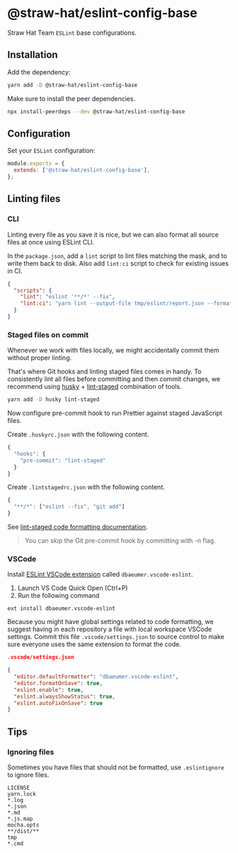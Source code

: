 # @straw-hat/eslint-config-base

Straw Hat Team `ESLint` base configurations.

## Installation

Add the dependency:

```bash
yarn add -D @straw-hat/eslint-config-base
```

Make sure to install the peer dependencies.

```bash
npx install-peerdeps --dev @straw-hat/eslint-config-base
```

## Configuration

Set your `ESLint` configuration:

```js
module.exports = {
  extends: ['@straw-hat/eslint-config-base'],
};
```

## Linting files

### CLI

Linting every file as you save it is nice, but we can also format all source
files at once using ESLint CLI.

In the `package.json`, add a `lint` script to lint files matching the mask,
and to write them back to disk. Also add `lint:ci` script to check for
existing issues in CI.

```json
{
  "scripts": {
    "lint": "eslint '**/*' --fix",
    "lint:ci": "yarn lint --output-file tmp/eslint/report.json --format json"
  }
}
```

### Staged files on commit

Whenever we work with files locally, we might accidentally commit them without
proper linting.

That's where Git hooks and linting staged files comes in
handy. To consistently lint all files before committing and then commit
changes, we recommend using [husky](https://github.com/typicode/husky) +
[lint-staged](https://github.com/okonet/lint-staged) combination of tools.

```bash
yarn add -D husky lint-staged
```

Now configure pre-commit hook to run Prettier against staged JavaScript files.

Create `.huskyrc.json` with the following content.

```js
{
  "hooks": {
    "pre-commit": "lint-staged"
  }
}
```

Create `.lintstagedrc.json` with the following content.

```js
{
  "**/*": ["eslint --fix", "git add"]
}
```

See [lint-staged code formatting documentation](https://github.com/okonet/lint-staged#reformatting-the-code).

> You can skip the Git pre-commit hook by committing with -n flag.

### VSCode

Install [ESLint VSCode extension](https://marketplace.visualstudio.com/items?itemName=dbaeumer.vscode-eslint)
called `dbaeumer.vscode-eslint`.

1. Launch VS Code Quick Open (Ctrl+P)
2. Run the following command

```text
ext install dbaeumer.vscode-eslint
```

Because you might have global settings related to code formatting, we suggest
having in each repository a file with local workspace VSCode settings. Commit
this file `.vscode/settings.json` to source control to make sure everyone uses
the same extension to format the code.

```json
.vscode/settings.json

{
  "editor.defaultFormatter": "dbaeumer.vscode-eslint",
  "editor.formatOnSave": true,
  "eslint.enable": true,
  "eslint.alwaysShowStatus": true,
  "eslint.autoFixOnSave": true
}
```

## Tips

### Ignoring files

Sometimes you have files that should not be formatted, use `.eslintignore` to
ignore files.

```text
LICENSE
yarn.lock
*.log
*.json
*.md
*.js.map
mocha.opts
**/dist/**
tmp
*.cmd
```
